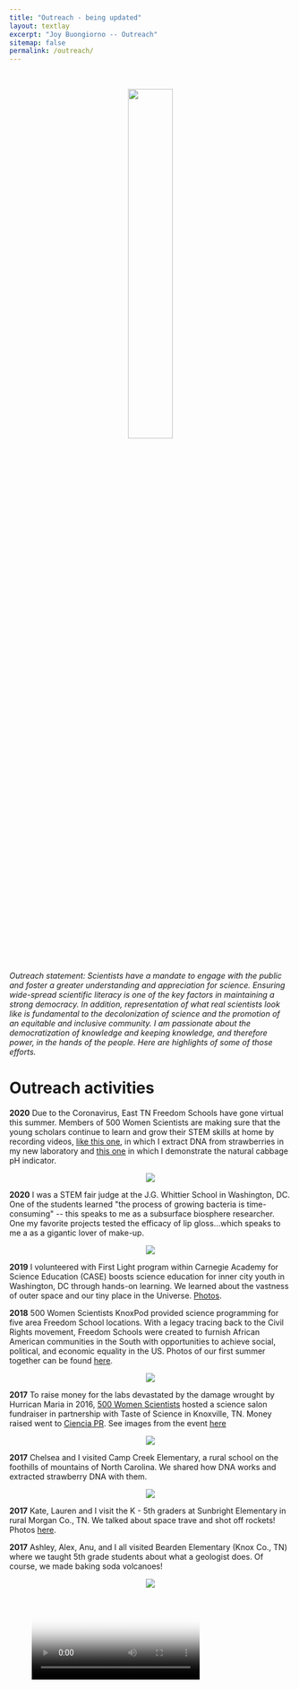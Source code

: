 ```yaml
---
title: "Outreach - being updated"
layout: textlay
excerpt: "Joy Buongiorno -- Outreach"
sitemap: false
permalink: /outreach/
---
```

<br>
<p style="text-align: center"><img src='/images/blogpic/sagan.png' style="width: 40%;" /><br/></p>

_Outreach statement: Scientists have a mandate to engage with the public and foster a greater understanding and appreciation for science. Ensuring wide-spread scientific literacy is one of the key factors in maintaining a strong democracy. In addition,  representation of what real scientists look like is fundamental to the decolonization of science and the promotion of an equitable and inclusive community. I am passionate about the democratization of knowledge and keeping knowledge, and therefore power, in the hands of the people. Here are highlights of some of those efforts._ 


# Outreach activities
**2020** Due to the Coronavirus, East TN Freedom Schools have gone virtual this summer. Members of 500 Women Scientists are making sure that the young scholars continue to learn and grow their STEM skills at home by recording videos, [like this one](https://drive.google.com/file/d/1DM18L9Y0syPZu7t1-16vLzylaKJdkRyV/view?usp=sharing), in which I extract DNA from strawberries in my new laboratory and [this one](https://drive.google.com/file/d/1QC8WEb7No1vorOeJaSrP1jtZ53PAdRYG/view?usp=sharing) in which I demonstrate the natural cabbage pH indicator. <br>
<p style="text-align: center"><img src='/images/blogpic/video_grab.png' style='max-width: 500px' /><br/></p>

**2020** I was a STEM fair judge at the J.G. Whittier School in Washington, DC. One of the students learned "the process of growing bacteria is time-consuming" -- this speaks to me as a subsurface biosphere researcher. One my favorite projects tested the efficacy of lip gloss...which speaks to me a as a gigantic lover of make-up. <br>
<p style="text-align: center"><img src='/images/blogpic/fair.png' style='max-width: 500px' /><br/></p>


**2019** I volunteered with First Light program within Carnegie Academy for Science Education (CASE) boosts science education for inner city youth in Washington, DC through hands-on learning. We learned about the vastness of outer space and our tiny place in the Universe. [Photos](https://photos.app.goo.gl/WzM4zrKPNh6AhcyX6).

**2018** 500 Women Scientists KnoxPod provided science programming for five area Freedom School locations. With a legacy tracing back to the Civil Rights movement, Freedom Schools were created to furnish African American communities in the South with opportunities to achieve social, political, and economic equality in the US. Photos of our first summer together can be found [here](https://photos.app.goo.gl/Ca524udTBNJ1SeuQ9).<br>
<p style="text-align: center"><img src='/images/blogpic/coloring.jpg' style='max-width: 500px' /><br/></p>

**2017** To raise money for the labs devastated by the damage wrought by Hurrican Maria in 2016, [500 Women Scientists](https://500womenscientists.org/science-salons-puerto-rico) hosted a science salon fundraiser in partnership with Taste of Science in Knoxville, TN. Money raised went to [Ciencia PR](https://www.cienciapr.org/). See images from the event [here](https://photos.app.goo.gl/DNEkZwuLTYtipmnz8)<br>
<p style="text-align: center"><img src='/images/blogpic/cam.jpg' style='max-width: 500px' /><br/></p>

**2017** Chelsea and I visited Camp Creek Elementary, a rural school on the foothills of mountains of North Carolina. We shared how DNA works and extracted strawberry DNA with them. <br>
<p style="text-align: center"><img src='/images/blogpic/straw.png' style='max-width: 500px' /><br/></p>

**2017** Kate, Lauren and I visit the K - 5th graders at Sunbright Elementary in rural Morgan Co., TN. We talked about space trave and shot off rockets! Photos [here](https://photos.app.goo.gl/jTenoGnLESZjaGyM8). <br>

**2017** Ashley, Alex, Anu, and I all visited Bearden Elementary (Knox Co., TN) where we taught 5th grade students about what a geologist does. Of course, we made baking soda volcanoes!
<p style="text-align: center"><img src='/images/blogpic/bearden.png' style='max-width: 500px' /> <br>
<figure class="video_container"> 
  <video controls="true" allowfullscreen="true" poster="/images/volcanopic/poster.png">
    <video width="320" height="240" source src="/images/volcanopic/video.mp4" type="video/mp4">
  </video>
</figure>
</p>
